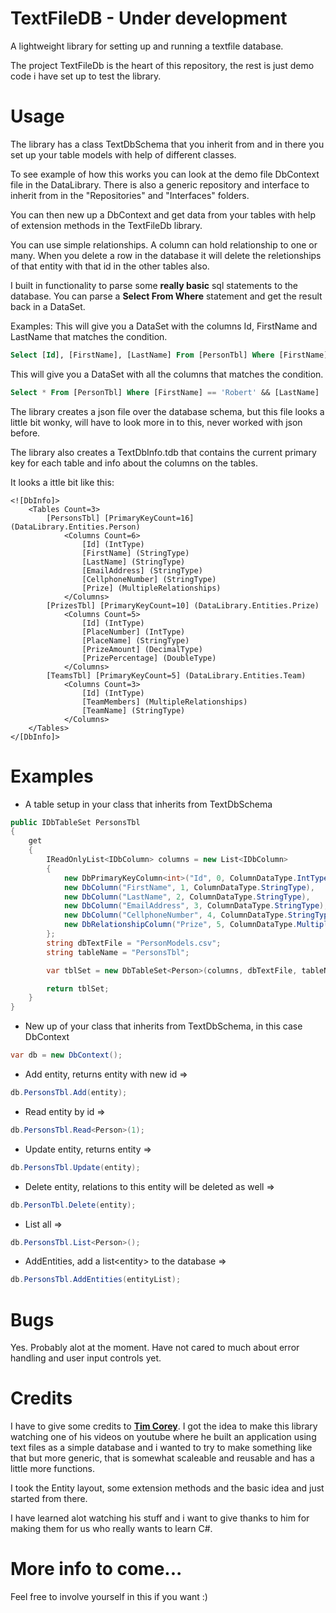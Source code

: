 # TextFileDB - Under development
A lightweight library for setting up and running a textfile database.

The project TextFileDb is the heart of this repository, the rest is just demo
code i have set up to test the library.

# Usage
The library has a class TextDbSchema that you inherit from and in there you set up
your table models with help of different classes.

To see example of how this works you can look at the demo file DbContext file in the 
DataLibrary. There is also a generic repository and interface to inherit from in the 
"Repositories" and "Interfaces" folders.

You can then new up a DbContext and get data from your tables with help of extension 
methods in the TextFileDb library.

You can use simple relationships. A column can hold relationship to one or many.
When you delete a row in the database it will delete the reletionships of that entity
with that id in the other tables also.

I built in functionality to parse some **really basic** sql statements to the database.
You can parse a **Select From Where** statement and get the result back in a DataSet.

Examples: 
This will give you a DataSet with the columns Id, FirstName and LastName that matches the condition.
```SQL
Select [Id], [FirstName], [LastName] From [PersonTbl] Where [FirstName] == 'Robert' && [LastName] != 'Lundgren'
```

This will give you a DataSet with all the columns that matches the condition.
```SQL
Select * From [PersonTbl] Where [FirstName] == 'Robert' && [LastName] != 'Lundgren'
```

The library creates a json file over the database schema, but this file looks a little bit
wonky, will have to look more in to this, never worked with json before.

The library also creates a TextDbInfo.tdb that contains the current primary key for each table
and info about the columns on the tables.

It looks a ittle bit like this:
```
<![DbInfo]>
    <Tables Count=3>
        [PersonsTbl] [PrimaryKeyCount=16] (DataLibrary.Entities.Person)
            <Columns Count=6>
                [Id] (IntType)
                [FirstName] (StringType)
                [LastName] (StringType)
                [EmailAddress] (StringType)
                [CellphoneNumber] (StringType)
                [Prize] (MultipleRelationships)
            </Columns>
        [PrizesTbl] [PrimaryKeyCount=10] (DataLibrary.Entities.Prize)
            <Columns Count=5>
                [Id] (IntType)
                [PlaceNumber] (IntType)
                [PlaceName] (StringType)
                [PrizeAmount] (DecimalType)
                [PrizePercentage] (DoubleType)
            </Columns>
        [TeamsTbl] [PrimaryKeyCount=5] (DataLibrary.Entities.Team)
            <Columns Count=3>
                [Id] (IntType)
                [TeamMembers] (MultipleRelationships)
                [TeamName] (StringType)
            </Columns>
    </Tables>
</[DbInfo]>
```

# Examples
- A table setup in your class that inherits from TextDbSchema
```C#
public IDbTableSet PersonsTbl
{
    get
    {
        IReadOnlyList<IDbColumn> columns = new List<IDbColumn>
        {
            new DbPrimaryKeyColumn<int>("Id", 0, ColumnDataType.IntType),
            new DbColumn("FirstName", 1, ColumnDataType.StringType),
            new DbColumn("LastName", 2, ColumnDataType.StringType),
            new DbColumn("EmailAddress", 3, ColumnDataType.StringType),
            new DbColumn("CellphoneNumber", 4, ColumnDataType.StringType),
            new DbRelationshipColumn("Prize", 5, ColumnDataType.MultipleRelationships, typeof(Prize), "PrizesTbl")
        };
        string dbTextFile = "PersonModels.csv";
        string tableName = "PersonsTbl";

        var tblSet = new DbTableSet<Person>(columns, dbTextFile, tableName);

        return tblSet;
    }
}
```

- New up of your class that inherits from TextDbSchema, in this case DbContext
```C#
var db = new DbContext();
```


- Add entity, returns entity with new id \=\> 
```c#
db.PersonsTbl.Add(entity);
```


- Read entity by id \=\> 
```c#
db.PersonsTbl.Read<Person>(1);
```

- Update entity, returns entity \=\> 
```c#
db.PersonsTbl.Update(entity);
```

- Delete entity, relations to this entity will be deleted as well =\> 
```c#
db.PersonTbl.Delete(entity);
```
- List all =\> 
```c#
db.PersonsTbl.List<Person>();
```
- AddEntities, add a list\<entity\> to the database =\> 
```c#
db.PersonsTbl.AddEntities(entityList);
```

# Bugs
Yes. Probably alot at the moment. Have not cared to much about error handling and 
user input controls yet.

# Credits
I have to give some credits to [**Tim Corey**](https://www.youtube.com/user/IAmTimCorey/featured). I got the idea to make this library watching
one of his videos on youtube where he built an application using text files as a simple database and
i wanted to try to make something like that but more generic, that is somewhat scaleable and reusable
and has a little more functions.

I took the Entity layout, some extension methods and the basic idea and just started from there.

I have learned alot watching his stuff and i want to give thanks to him for making them for us
who really wants to learn C#.

# More info to come...
Feel free to involve yourself in this if you want :)
